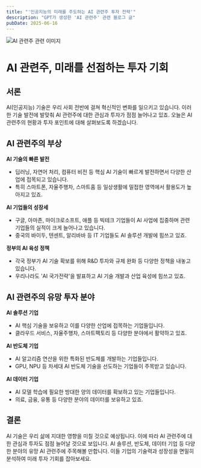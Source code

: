 ```yaml
---
title: "'인공지능의 미래를 주도하는 AI 관련주 투자 전략'"
description: "GPT가 생성한 'AI 관련주' 관련 블로그 글"
pubDate: 2025-06-16
---
```

![AI 관련주 관련 이미지](https://source.unsplash.com/featured/?AI%20%EA%B4%80%EB%A0%A8%EC%A3%BC)

# AI 관련주, 미래를 선점하는 투자 기회

## 서론

AI(인공지능) 기술은 우리 사회 전반에 걸쳐 혁신적인 변화를 일으키고 있습니다. 이러한 기술 발전에 발맞춰 AI 관련주에 대한 관심과 투자가 점점 늘어나고 있죠. 오늘은 AI 관련주의 현황과 투자 포인트에 대해 살펴보도록 하겠습니다.

## AI 관련주의 부상

**AI 기술의 빠른 발전**
- 딥러닝, 자연어 처리, 컴퓨터 비전 등 핵심 AI 기술이 빠르게 발전하면서 다양한 산업에 접목되고 있습니다.
- 특히 스마트폰, 자율주행차, 스마트홈 등 일상생활에 밀접한 영역에서 활용도가 높아지고 있죠.

**AI 기업들의 성장세**
- 구글, 아마존, 마이크로소프트, 애플 등 빅테크 기업들이 AI 사업에 집중하며 관련 기업들의 실적이 크게 늘어나고 있습니다.
- 중국의 바이두, 텐센트, 알리바바 등 IT 기업들도 AI 솔루션 개발에 힘쓰고 있죠.

**정부의 AI 육성 정책**
- 각국 정부가 AI 기술 확보를 위해 R&D 투자와 규제 완화 등 다양한 정책을 내놓고 있습니다.
- 우리나라도 'AI 국가전략'을 발표하고 AI 기술 개발과 산업 육성에 힘쓰고 있죠.

## AI 관련주의 유망 투자 분야

**AI 솔루션 기업**
- AI 핵심 기술을 보유하고 이를 다양한 산업에 접목하는 기업들입니다.
- 클라우드 서비스, 자율주행차, 스마트팩토리 등 다양한 분야에서 활약하고 있죠.

**AI 반도체 기업**
- AI 알고리즘 연산을 위한 특화된 반도체를 개발하는 기업들입니다.
- GPU, NPU 등 차세대 AI 반도체 기술을 선도하는 기업들이 주목받고 있습니다.

**AI 데이터 기업**
- AI 모델 학습에 필요한 방대한 양의 데이터를 확보하고 있는 기업들입니다.
- 의료, 금융, 유통 등 다양한 분야의 데이터를 보유하고 있죠.

## 결론

AI 기술은 우리 삶에 지대한 영향을 미칠 것으로 예상됩니다. 이에 따라 AI 관련주에 대한 관심과 투자도 점점 늘어날 것으로 보입니다. 
AI 솔루션, 반도체, 데이터 기업 등 다양한 분야의 유망 AI 관련주에 주목해볼 만합니다. 이들 기업의 기술력과 성장성을 면밀히 분석하여 미래 투자 기회를 잡아보세요.